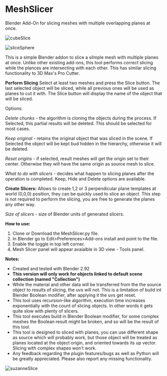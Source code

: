 # MeshSlicer
Blender Add-On for slicing meshes with multiple overlapping planes at once. 

![cubeSlice](https://user-images.githubusercontent.com/52789554/112713791-7415de80-8f09-11eb-885c-58abb62bf2bc.gif)

![sliceSphere](https://user-images.githubusercontent.com/52789554/112713793-7841fc00-8f09-11eb-8b9a-6991308d52ef.gif)

This is a simple Blender addon to slice a silmple mesh
with multiple planes at once. Unlike other existing add-ons, this tool performs correct slicing while the plances are intersecting with each other. This has similar slicing functionality to 3D Max's Pro Cutter. 



**Perform Slicing**
Select at least two meshes and press the Slice button. 
The last selected object will be sliced, while all previous ones will be used as planes to cut it with. 
The Slice button will display the name of the object that will be sliced. 

Options:

_Delete chunks_ - the algorithm is cloning the objects during the process. If Selected, this partial results will be deleted. This should be selected for most cases.

_Keep original_ - retains the original object that was sliced in the scene. If Selected the object will be kept bud hidden in the hierarchy, otherwise it will be deleted.

_Reset origins_ - if selected, result meshes will get the origin set to their center. Otherwise they will have the same origin as source mesh to slice. 

_What to do with slicers_ - decides what happen to slicing planes after the operation is completed. Keep, Hide and Delete options are available. 

**Create Slicers:**
Allows to create 1,2 or 3 perpendicular plane templates at world (0,0,0) position, they can be quickly used to slice an object. This step is not required to perform the slicing, you are free to generate the planes any other way. 

_Size of slicers_ - size of Blender units of generated slicers. 

**How to use:**
1) Clone or Download the MeshSlicer.py file.
2) In Blender go to Edit>Preferences>Add-ons install and point to the file.
3) Enable the toggle in top left corner. 
4) Mesh Slicer panel will appear avaialble in 3D view - Tools panel.

**Notes:**
- Created and tested with Blender 2.92
- **This version will only work for objects linked to default scene collection (named "Collection")**
- While the material and other data will be transferred from the the source object to results of slicing, the uvs will not. This is a limitation of build int Blender Boolean modifier, after applying it the uvs get reset. 
- This tool uses recursion-like algorithm, execution time increases exponentially with the count of slicing objects. In other words it gets quite slow with plenty of slicers. 
- This tool executes build in Blender Boolean modifier, for some complex meshes the Boolean result might be broken, and so will be the result of this tool.
- This tool is designed to sliced with planes, you can use different shape as source which will probably work, but those object will be treated as planes located at the object origin, and oriented towards its up vector. Slicing with complex shapes won't work.
- Any feedback regarding the plugin features/bugs as well as Python will be greatly appreciated. Please also report any missing functionality. 

![suzanneSlice](https://user-images.githubusercontent.com/52789554/112714778-a1b15680-8f0e-11eb-925f-81194d238bc0.gif)
